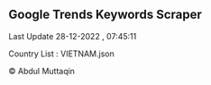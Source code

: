 

## Google Trends Keywords Scraper 
 
Last Update 28-12-2022 , 07:45:11

Country List :
VIETNAM.json



© Abdul Muttaqin 
